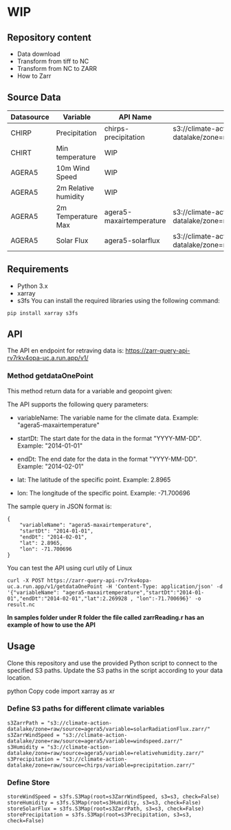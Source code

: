 
# WIP

## Repository content

- Data download
- Transform from tiff to NC
- Transform from NC to ZARR
- How to Zarr

## Source Data

| Datasource | Variable |API Name|S3|
| ----------- | ----------- |----------- |----------- |
| CHIRP | Precipitation |chirps-precipitation |s3://climate-action-datalake/zone=raw/source=chirps/variable=precipitation.zarr/|
| CHIRT | Min temperature |WIP||
| AGERA5 | 10m Wind Speed|WIP||
| AGERA5 | 2m Relative humidity|WIP||
| AGERA5 | 2m Temperature Max |agera5-maxairtemperature|s3://climate-action-datalake/zone=raw/source=agera5/variable=airTemperatureMax.zarr/|
| AGERA5 | Solar Flux |agera5-solarflux|s3://climate-action-datalake/zone=raw/source=agera5/variable=solarRadiationFlux.zarr/|

## Requirements
- Python 3.x
- xarray
- s3fs
You can install the required libraries using the following command:
```
pip install xarray s3fs
```

## API
The API en endpoint for retraving data is: 
https://zarr-query-api-rv7rkv4opa-uc.a.run.app/v1/
### Method getdataOnePoint

This method return data for a variable and geopoint given:

The API supports the following query parameters:

- variableName: The variable name for the climate data. Example: "agera5-maxairtemperature"

- startDt: The start date for the data in the format "YYYY-MM-DD". Example: "2014-01-01"

- endDt: The end date for the data in the format "YYYY-MM-DD". Example: "2014-02-01"

- lat: The latitude of the specific point. Example: 2.8965

- lon: The longitude of the specific point. Example: -71.700696

The sample query in JSON format is:

```
{
    "variableName": "agera5-maxairtemperature",
    "startDt": "2014-01-01",
    "endDt": "2014-02-01",
    "lat": 2.8965,
    "lon": -71.700696
}
```

You can test the API using curl utily of Linux

```
curl -X POST https://zarr-query-api-rv7rkv4opa-uc.a.run.app/v1/getdataOnePoint -H 'Content-Type: application/json' -d '{"variableName": "agera5-maxairtemperature","startDt":"2014-01-01","endDt":"2014-02-01","lat":2.269928 , "lon":-71.700696}' -o result.nc
```

**In samples folder under R folder the file called zarrReading.r has an example of how to use the API**

## Usage
Clone this repository and use the provided Python script to connect to the specified S3 paths. Update the S3 paths in the script according to your data location.


python
Copy code
import xarray as xr

### Define S3 paths for different climate variables
```
s3ZarrPath = "s3://climate-action-datalake/zone=raw/source=agera5/variable=solarRadiationFlux.zarr/"
s3ZarrWindSpeed = "s3://climate-action-datalake/zone=raw/source=agera5/variable=windspeed.zarr/"
s3Humidity = "s3://climate-action-datalake/zone=raw/source=agera5/variable=relativehumidity.zarr/"
s3Precipitation = "s3://climate-action-datalake/zone=raw/source=chirps/variable=precipitation.zarr/"
```
### Define Store
```
storeWindSpeed = s3fs.S3Map(root=s3ZarrWindSpeed, s3=s3, check=False)
storeHumidity = s3fs.S3Map(root=s3Humidity, s3=s3, check=False)
storeSolarFlux = s3fs.S3Map(root=s3ZarrPath, s3=s3, check=False)
storePrecipitation = s3fs.S3Map(root=s3Precipitation, s3=s3, check=False)
```

